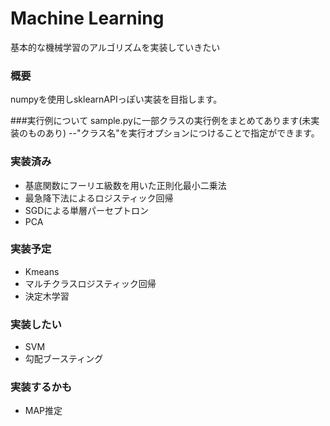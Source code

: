 # Machine Learning #
基本的な機械学習のアルゴリズムを実装していきたい

### 概要
numpyを使用しsklearnAPIっぽい実装を目指します。

###実行例について
sample.pyに一部クラスの実行例をまとめてあります(未実装のものあり)
--"クラス名"を実行オプションにつけることで指定ができます。

### 実装済み 
* 基底関数にフーリエ級数を用いた正則化最小二乗法
* 最急降下法によるロジスティック回帰
* SGDによる単層パーセプトロン
* PCA

### 実装予定
* Kmeans
* マルチクラスロジスティック回帰
* 決定木学習

### 実装したい
* SVM
* 勾配ブースティング

### 実装するかも
* MAP推定
